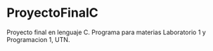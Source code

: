 # ProyectoFinalC
Proyecto final en lenguaje C. Programa para materias Laboratorio 1 y Programacion 1, UTN.
